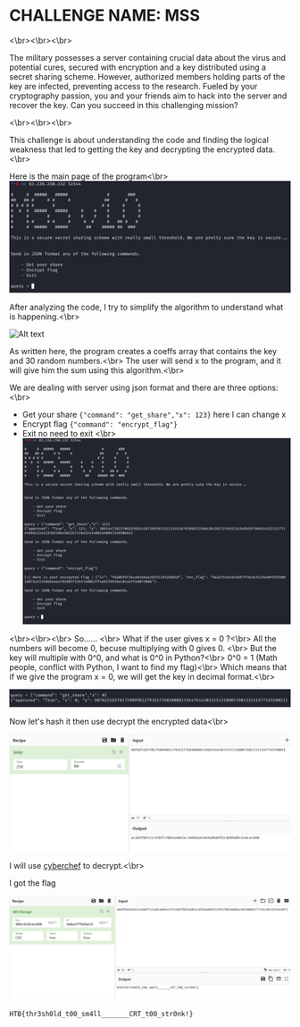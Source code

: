 # CHALLENGE NAME: MSS #
<\br><\br><\br>

The military possesses a server containing crucial data about the virus and potential cures, secured with encryption and a key distributed using a secret sharing scheme. However, authorized members holding parts of the key are infected, preventing access to the research. Fueled by your cryptography passion, you and your friends aim to hack into the server and recover the key. Can you succeed in this challenging mission?

<\br><\br><\br>

This challenge is about understanding the code and finding the logical weakness that led to getting the key and decrypting the encrypted data.<\br>

Here is the main page of the program<\br>
![Alt text](./mainpage.png "main page")

After analyzing the code, I try to simplify the algorithm to understand what is happening.<\br>

![Alt text](./algorithm.png "algorithm")

As written here, the program creates a coeffs array that contains the key and 30 random numbers.<\br>
The user will send x to the program, and it will give him the sum using this algorithm.<\br>

We are dealing with server using json format and there are three options:<\br>
- Get your share ```{"command": "get_share","x": 123}``` here I can change x
- Encrypt flag ```{"command": "encrypt_flag"}```
- Exit no need to exit
<\br>
![Alt text](./trycommands.png "try different command")

<\br><\br><\br>
So......
<\br>
What if the user gives x = 0 ?<\br>
All the numbers will become 0, becuse multiplying with 0 gives 0. <\br>
But the key will multiple with 0^0, and what is 0^0 in Python?<\br>
0^0 = 1 (Math people, conflict with Python, I want to find my flag)<\br>
Which means that if we give the program x = 0, we will get the key in decimal format.<\br>

![Alt text](./key.png "key")

Now let's hash it then use decrypt the encrypted data<\br>

![Alt text](./keyhash.png "keyhash")

I will use [cyberchef](https://gchq.github.io/CyberChef/) to decrypt.<\br>

I got the flag 

![Alt text](./flag.png "flag")


```HTB{thr3sh0ld_t00_sm4ll_______CRT_t00_str0nk!}```



